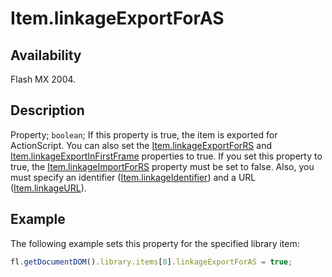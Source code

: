 # Item.linkageExportForAS

## Availability

Flash MX 2004.

## Description

Property; `boolean`; If this property is true, the item is exported for ActionScript. You can also set the
[Item.linkageExportForRS](../Item_object/Item8.md) and [Item.linkageExportInFirstFrame](../Item_object/Item9.md) properties to true.
If you set this property to true, the [Item.linkageImportForRS](../Item_object/Item11.md) property must be set to false. Also, you must specify an identifier ([Item.linkageIdentifier](../Item_object/Item10.md)) and a URL ([Item.linkageURL](../Item_object/Item12.md)).

## Example

The following example sets this property for the specified library item:

```javascript
fl.getDocumentDOM().library.items[0].linkageExportForAS = true;
```
